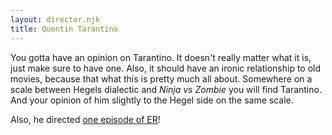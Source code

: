 ```yaml
---
layout: director.njk
title: Quentin Tarantino
---
```


You gotta have an opinion on Tarantino. It doesn't really matter what it is, just make sure to have one. Also, it should have an ironic relationship to old movies, because that what this is pretty much all about. Somewhere on a scale between Hegels dialectic and *Ninja vs Zombie* you will find Tarantino. And your opinion of him slightly to the Hegel side on the same scale.

Also, he directed [one episode of ER](https://www.imdb.com/title/tt0568048/)!
